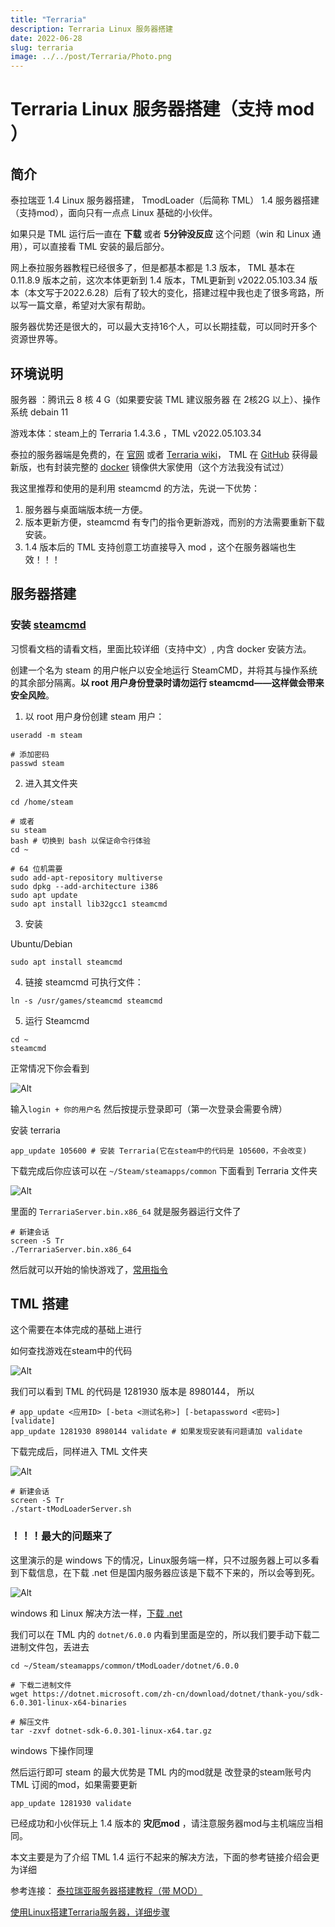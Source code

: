```yaml
---
title: "Terraria"
description: Terraria Linux 服务器搭建
date: 2022-06-28
slug: terraria
image: ../../post/Terraria/Photo.png
---
```


# Terraria Linux 服务器搭建（支持 mod ）

## 简介
泰拉瑞亚 1.4 Linux 服务器搭建， TmodLoader（后简称 TML） 1.4 服务器搭建（支持mod），面向只有一点点 Linux 基础的小伙伴。

如果只是 TML 运行后一直在 **下载** 或者 **5分钟没反应** 这个问题（win 和 Linux 通用），可以直接看 TML 安装的最后部分。

网上泰拉服务器教程已经很多了，但是都基本都是 1.3 版本， TML 基本在 0.11.8.9 版本之前，这次本体更新到 1.4 版本，TML更新到 v2022.05.103.34 版本（本文写于2022.6.28）后有了较大的变化，搭建过程中我也走了很多弯路，所以写一篇文章，希望对大家有帮助。

服务器优势还是很大的，可以最大支持16个人，可以长期挂载，可以同时开多个资源世界等。

## 环境说明

服务器 ：腾讯云 8 核 4 G（如果要安装 TML 建议服务器 在 2核2G 以上）、操作系统 debain 11

游戏本体：steam上的 Terraria 1.4.3.6 ，TML v2022.05.103.34

泰拉的服务器端是免费的，在 [官网](https://terraria.org/) 或者 [Terraria wiki](https://terraria.fandom.com/zh/wiki/%E6%9C%8D%E5%8A%A1%E5%99%A8#.E5.BC.80.E6.9C.8D.E6.96.B9.E6.B3.95_.28Linux.29)， TML 在 [GitHub](https://github.com/tModLoader/tModLoader/releases) 获得最新版，也有封装完整的 [docker](https://hub.docker.com/search?q=terraria) 镜像供大家使用（这个方法我没有试过）

我这里推荐和使用的是利用 steamcmd 的方法，先说一下优势：
1. 服务器与桌面端版本统一方便。
2. 版本更新方便，steamcmd 有专门的指令更新游戏，而别的方法需要重新下载安装。
3. 1.4 版本后的 TML 支持创意工坊直接导入 mod ，这个在服务器端也生效！！！

## 服务器搭建

### 安装 [steamcmd](https://developer.valvesoftware.com/wiki/SteamCMD:zh-cn#Linux)

习惯看文档的请看文档，里面比较详细（支持中文）, 内含 docker 安装方法。

创建一个名为 steam 的用户帐户以安全地运行 SteamCMD，并将其与操作系统的其余部分隔离。**以 root 用户身份登录时请勿运行 steamcmd——这样做会带来安全风险**。

1. 以 root 用户身份创建 steam 用户：
   
```shell
useradd -m steam

# 添加密码
passwd steam
```

2. 进入其文件夹

```shell
cd /home/steam

# 或者 
su steam
bash # 切换到 bash 以保证命令行体验
cd ~

# 64 位机需要
sudo add-apt-repository multiverse
sudo dpkg --add-architecture i386
sudo apt update
sudo apt install lib32gcc1 steamcmd 
```

3. 安装

Ubuntu/Debian

```shell
sudo apt install steamcmd
```

4. 链接 steamcmd 可执行文件：

```shell
ln -s /usr/games/steamcmd steamcmd
```

5. 运行 Steamcmd 

```shell
cd ~
steamcmd
```

正常情况下你会看到

![Alt](../../post/Terraria/steam0)

输入`login + 你的用户名` 然后按提示登录即可（第一次登录会需要令牌）

安装 terraria

``` shell
app_update 105600 # 安装 Terraria(它在steam中的代码是 105600，不会改变)
```

下载完成后你应该可以在 `~/Steam/steamapps/common` 下面看到 Terraria 文件夹

![Alt](../../post/Terraria/steam1)

里面的 `TerrariaServer.bin.x86_64` 就是服务器运行文件了

```shell
# 新建会话
screen -S Tr
./TerrariaServer.bin.x86_64
```

然后就可以开始的愉快游戏了，[常用指令](https://www.bilibili.com/read/cv16191402)

## TML 搭建

这个需要在本体完成的基础上进行

如何查找游戏在steam中的代码

![Alt](../../post/Terraria/steam2)

我们可以看到 TML 的代码是 1281930 版本是 8980144， 所以

``` shell
# app_update <应用ID> [-beta <测试名称>] [-betapassword <密码>] [validate]
app_update 1281930 8980144 validate # 如果发现安装有问题请加 validate
```

下载完成后，同样进入 TML 文件夹

![Alt](../../post/Terraria/steam3)

```shell
# 新建会话
screen -S Tr
./start-tModLoaderServer.sh
```

### ！！！最大的问题来了
这里演示的是 windows 下的情况，Linux服务端一样，只不过服务器上可以多看到下载信息，在下载 .net 但是国内服务器应该是下载不下来的，所以会等到死。

![Alt](../../post/Terraria/steam4)

windows 和 Linux 解决方法一样，[下载 .net](https://dotnet.microsoft.com/zh-cn/download)

我们可以在 TML 内的 `dotnet/6.0.0` 内看到里面是空的，所以我们要手动下载二进制文件包，丢进去

```shell
cd ~/Steam/steamapps/common/tModLoader/dotnet/6.0.0

# 下载二进制文件
wget https://dotnet.microsoft.com/zh-cn/download/dotnet/thank-you/sdk-6.0.301-linux-x64-binaries

# 解压文件
tar -zxvf dotnet-sdk-6.0.301-linux-x64.tar.gz
```
windows 下操作同理

然后运行即可
steam 的最大优势是 TML 内的mod就是 改登录的steam账号内 TML 订阅的mod，如果需要更新

``` shell
app_update 1281930 validate
```

已经成功和小伙伴玩上 1.4 版本的 **灾厄mod** ，请注意服务器mod与主机端应当相同。


本文主要是为了介绍 TML 1.4 运行不起来的解决方法，下面的参考链接介绍会更为详细

参考连接：
[泰拉瑞亚服务器搭建教程（带 MOD）](https://zerol.me/2020/02/08/Terraria-Server-With-Mods/)

[使用Linux搭建Terraria服务器，详细步骤](https://zhuanlan.zhihu.com/p/94570876)